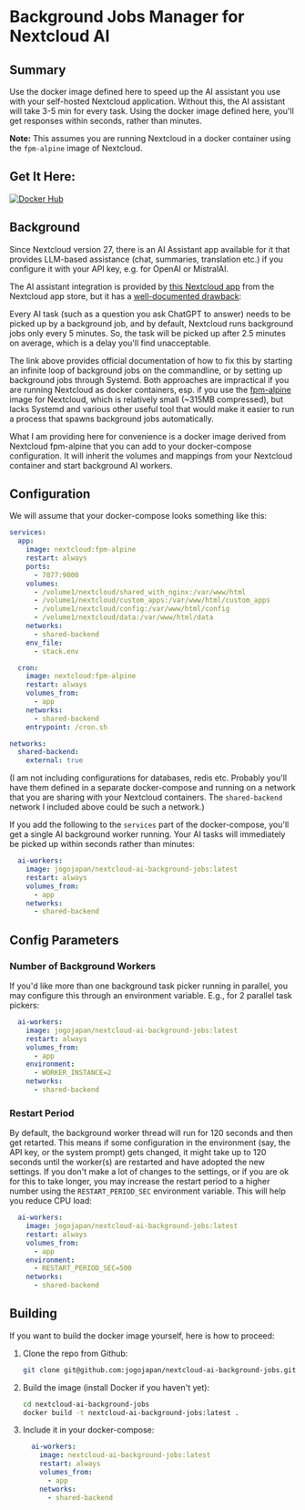 # Background Jobs Manager for Nextcloud AI

## Summary
Use the docker image defined here to speed up the AI assistant you use
with your self-hosted Nextcloud application. Without this, the AI
assistant will take 3-5 min for every task. Using the docker image
defined here, you'll get responses within seconds, rather than
minutes.

**Note:** This assumes you are running Nextcloud in a docker container using the `fpm-alpine` image of Nextcloud.

## Get It Here:

[![Docker Hub](https://img.shields.io/badge/Docker%20Hub-2CA5F2?style=for-the-badge&logo=docker&logoColor=white)](https://hub.docker.com/repository/docker/jogojapan/nextcloud-ai-background-jobs/general)

## Background
Since Nextcloud version 27, there is an AI Assistant app available for
it that provides LLM-based assistance (chat, summaries, translation
etc.) if you configure it with your API key, e.g. for OpenAI or
MistralAI.

The AI assistant integration is provided by [this Nextcloud
app](https://apps.nextcloud.com/apps/assistant) from the Nextcloud app
store, but it has a [well-documented
drawback](https://docs.nextcloud.com/server/latest/admin_manual/ai/overview.html#improve-ai-task-pickup-speed):

Every AI task (such as a question you ask ChatGPT to answer) needs to
be picked up by a background job, and by default, Nextcloud runs
background jobs only every 5 minutes. So, the task will be picked up
after 2.5 minutes on average, which is a delay you'll find
unacceptable.

The link above provides official documentation of how to fix this by
starting an infinite loop of background jobs on the commandline, or by
setting up background jobs through Systemd. Both approaches are
impractical if you are running Nextcloud as docker containers, esp. if
you use the [fpm-alpine](https://hub.docker.com/_/nextcloud/) image
for Nextcloud, which is relatively small (~315MB compressed), but
lacks Systemd and various other useful tool that would make it easier
to run a process that spawns background jobs automatically.

What I am providing here for convenience is a docker image derived
from Nextcloud fpm-alpine that you can add to your docker-compose
configuration. It will inherit the volumes and mappings from your
Nextcloud container and start background AI workers.

## Configuration
We will assume that your docker-compose looks something like this:

``` yaml
services:
  app:
    image: nextcloud:fpm-alpine
    restart: always
    ports:
      - 7077:9000
    volumes:
      - /volume1/nextcloud/shared_with_nginx:/var/www/html
      - /volume1/nextcloud/custom_apps:/var/www/html/custom_apps
      - /volume1/nextcloud/config:/var/www/html/config
      - /volume1/nextcloud/data:/var/www/html/data
    networks:
      - shared-backend
    env_file:
      - stack.env

  cron:
    image: nextcloud:fpm-alpine
    restart: always
    volumes_from:
      - app
    networks:
      - shared-backend
    entrypoint: /cron.sh

networks:
  shared-backend:
    external: true
```

(I am not including configurations for databases, redis etc. Probably
you'll have them defined in a separate docker-compose and running on a
network that you are sharing with your Nextcloud containers. The
`shared-backend` network I included above could be such a network.)

If you add the following to the `services` part of the docker-compose,
you'll get a single AI background worker running. Your AI tasks will
immediately be picked up within seconds rather than minutes:

``` yaml
  ai-workers:
    image: jogojapan/nextcloud-ai-background-jobs:latest
    restart: always
    volumes_from:
      - app
    networks:
      - shared-backend
```

## Config Parameters
### Number of Background Workers
If you'd like more than one background task picker running in parallel, you may configure this through an environment variable. E.g., for 2 parallel task pickers:

``` yaml
  ai-workers:
    image: jogojapan/nextcloud-ai-background-jobs:latest
    restart: always
    volumes_from:
      - app
    environment:
      - WORKER_INSTANCE=2
    networks:
      - shared-backend
```

### Restart Period
By default, the background worker thread will run for 120 seconds and then get retarted. This means if some configuration in the environment (say, the API key, or the system prompt) gets changed, it might take up to 120 seconds until the worker(s) are restarted and have adopted the new settings. If you don't make a lot of changes to the settings, or if you are ok for this to take longer, you may increase the restart period to a higher number using the `RESTART_PERIOD_SEC` environment variable. This will help you reduce CPU load:

``` yaml
  ai-workers:
    image: jogojapan/nextcloud-ai-background-jobs:latest
    restart: always
    volumes_from:
      - app
    environment:
      - RESTART_PERIOD_SEC=500
    networks:
      - shared-backend
```

## Building
If you want to build the docker image yourself, here is how to proceed:

1. Clone the repo from Github:
     ```bash
     git clone git@github.com:jogojapan/nextcloud-ai-background-jobs.git
     ```
1. Build the image (install Docker if you haven't yet):
    ```bash
    cd nextcloud-ai-background-jobs
    docker build -t nextcloud-ai-background-jobs:latest .
    ```
1. Include it in your docker-compose:
    ``` yaml
      ai-workers:
        image: nextcloud-ai-background-jobs:latest
        restart: always
        volumes_from:
          - app
        networks:
          - shared-backend
    ```
